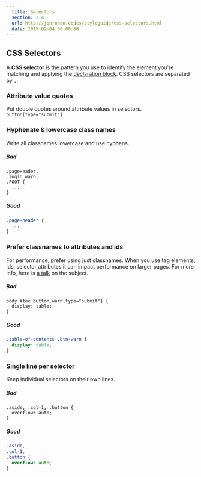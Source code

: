 ```yaml
---
  title: Selectors
  section: 2.4
  url: http://jonrohan.codes/styleguide/css-selectors.html
  date: 2015-02-04 00:00:00
---
```


## CSS Selectors

A **CSS selector** is the pattern you use to identify the element you're matching and applying the [declaration block](/styleguide/css-declarations.html). CSS selectors are separated by `,`.

### Attribute value quotes

Put double quotes around attribute values in selectors. `button[type="submit"]`

### Hyphenate & lowercase class names

Write all classnames lowercase and use hyphens.

##### Bad

```
.pageHeader,
.login_warn,
.FOOT {
  ...
}
```

##### Good

```css
.page-header {
  ...
}
```

### Prefer classnames to attributes and ids

For performance, prefer using just classnames. When you use tag elements, ids, selector attributes it can impact performance on larger pages. For more info, here is [a talk](https://vimeo.com/54990931) on the subject.

##### Bad

```
body #toc button.warn[type="submit"] {
  display: table;
}
```

##### Good

```css
.table-of-contents .btn-warn {
  display: table;
}
```

### Single line per selector

Keep individual selectors on their own lines.

##### Bad

```
.aside, .col-1, .button {
  overflow: auto;
}
```

##### Good

```css
.aside,
.col-1,
.button {
  overflow: auto;
}
```
